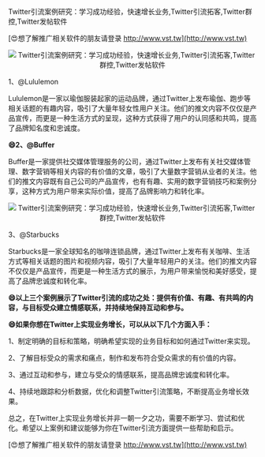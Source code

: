 Twitter引流案例研究：学习成功经验，快速增长业务,Twitter引流拓客,Twitter群控,Twitter发帖软件

[😍想了解推广相关软件的朋友请登录 http://www.vst.tw](http://www.vst.tw)

 <center><img src="https://vst.tw/MP4/tuiguang/png/2.png" alt="Twitter引流案例研究：学习成功经验，快速增长业务,Twitter引流拓客,Twitter群控,Twitter发帖软件"></center>

1、@Lululemon

Lululemon是一家以瑜伽服装起家的运动品牌，通过Twitter上发布瑜伽、跑步等相关话题的有趣内容，吸引了大量年轻女性用户关注。他们的推文内容不仅仅是产品宣传，而更是一种生活方式的呈现，这种方式获得了用户的认同感和共鸣，提高了品牌知名度和忠诚度。

**😄2、@Buffer**

Buffer是一家提供社交媒体管理服务的公司，通过Twitter上发布有关社交媒体管理、数字营销等相关内容的有价值的文章，吸引了大量数字营销从业者的关注。他们的推文内容既有自己公司的产品宣传，也有有趣、实用的数字营销技巧和案例分享，这种方式为用户带来实际价值，提高了品牌影响力和转化率。

 <center><img src="https://vst.tw/MP4/tuiguang/png/0.png" alt="Twitter引流案例研究：学习成功经验，快速增长业务,Twitter引流拓客,Twitter群控,Twitter发帖软件"></center>

3、@Starbucks

Starbucks是一家全球知名的咖啡连锁品牌，通过Twitter上发布有关咖啡、生活方式等相关话题的图片和视频内容，吸引了大量年轻用户的关注。他们的推文内容不仅仅是产品宣传，而更是一种生活方式的展示，为用户带来愉悦和美好感受，提高了品牌忠诚度和转化率。

**😄以上三个案例展示了Twitter引流的成功之处：提供有价值、有趣、有共鸣的内容，与目标受众建立情感联系，并持续地保持互动和参与。**

**😄如果你想在Twitter上实现业务增长，可以从以下几个方面入手：**

1、制定明确的目标和策略，明确希望实现的业务目标和如何通过Twitter来实现。

2、了解目标受众的需求和痛点，制作和发布符合受众需求的有价值的内容。

3、通过互动和参与，建立与受众的情感联系，提高品牌忠诚度和转化率。

4、持续地跟踪和分析数据，优化和调整Twitter引流策略，不断提高业务增长效果。

总之，在Twitter上实现业务增长并非一朝一夕之功，需要不断学习、尝试和优化。希望以上案例和建议能够为你在Twitter引流方面提供一些帮助和启示。

[😍想了解推广相关软件的朋友请登录 http://www.vst.tw](http://www.vst.tw)



